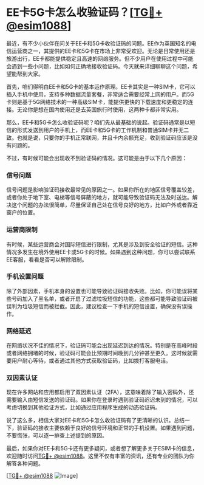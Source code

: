 # EE卡5G卡怎么收验证码？[[TG💪+ @esim1088](https://t.me/s/esim1088)]

最近，有不少小伙伴在问关于EE卡和5G卡收验证码的问题。EE作为英国知名的电信运营商之一，其提供的EE卡和5G卡在市场上非常受欢迎。无论是日常使用还是旅游出行，EE卡都能提供稳定且高速的网络服务。但不少用户在使用过程中可能会遇到一些小问题，比如如何正确地接收验证码。今天就来详细聊聊这个问题，希望能帮到大家。

首先，咱们得明白EE卡和5G卡的基本运作原理。EE卡其实是一种SIM卡，它可以插入手机中使用，支持多种数据流量套餐，非常适合需要经常上网的用户。而5G卡则是基于5G网络技术的一种高级SIM卡，能提供更快的下载速度和更稳定的连接。无论你是想在国内使用还是去英国旅行时使用，这两种卡都非常实用。

那么，EE卡和5G卡怎么收验证码呢？咱们先从最基础的说起。验证码通常是以短信的形式发送到用户的手机上，而EE卡和5G卡的工作机制和普通SIM卡并无二致。也就是说，只要你的手机正常联网，并且卡内余额充足，收到验证码应该是没有问题的。

不过，有时候可能会出现收不到验证码的情况。这可能是由于以下几个原因：

### **信号问题**
信号问题是影响验证码接收最常见的原因之一。如果你所在的地区信号覆盖较差，或者你处于地下室、电梯等信号屏蔽的地方，就可能导致验证码无法及时送达。解决这个问题的办法很简单，尽量保证自己处在信号良好的地方，比如户外或者靠近窗户的位置。

### **运营商限制**
有时候，某些运营商会对国际短信进行限制，尤其是涉及到安全验证的短信。这种情况多发生在境外使用EE卡或5G卡的时候。如果遇到这种问题，你可以尝试联系EE客服，看看是否可以解除限制。

### **手机设置问题**
除了外部因素，手机本身的设置也可能导致验证码接收失败。比如，你可能误将某些号码加入了黑名单，或者开启了过滤垃圾短信的功能，这些都可能导致验证码被误判为垃圾短信而被拦截。因此，建议检查一下手机的短信设置，确保没有误操作。

### **网络延迟**
在网络状况不佳的情况下，验证码可能会出现延迟到达的情况。特别是在高峰时段或者网络拥堵的时候，验证码可能会比预期时间晚到几分钟甚至更久。这时候就需要用户耐心等待，或者通过其他方式获取验证码，比如拨打客服电话。

### **双因素认证**
现在许多网站和应用都启用了双因素认证（2FA），这意味着除了输入密码外，还需要输入由短信发送的验证码。如果你在登录时遇到验证码迟迟未到的情况，可以考虑切换到其他验证方式，比如通过应用程序生成的动态验证码。

说了这么多，相信大家对EE卡和5G卡怎么收验证码有了更清晰的认识。总结一下，验证码的接收主要依赖于良好的信号环境和正常的手机设置。如果遇到问题，不要慌张，可以逐一排查上述提到的原因。

最后，如果你对EE卡和5G卡还有更多疑问，或者想了解更多关于ESIM卡的信息，欢迎随时访问[TG💪+ @esim1088](https://t.me/s/esim1088)。这里不仅有丰富的资讯，还有专业的团队为你解答各种问题。

[[TG💪+ @esim1088](https://t.me/s/esim1088) ![Image](https://i.postimg.cc/4NQfJmqS/Snipaste-2025-05-13-00-14-12.png)]
